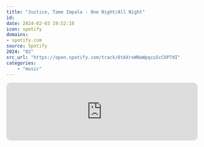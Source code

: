```yaml
---
title: "Justice, Tame Impala - One Night/All Night"
id: 
date: 2024-02-03 19:52:18
icon: spotify
domains:
- spotify.com
source: Spotify
2024: "02"
src_url: "https://open.spotify.com/track/6tAXrxWNaWpqcu5cCOP7dI"
categories:
    - "music"
---
```

<iframe style="border-radius: 12px" width="100%" height="152" title="Spotify Embed: One Night/All Night" frameborder="0" allowfullscreen allow="autoplay; clipboard-write; encrypted-media; fullscreen; picture-in-picture" loading="lazy" src="https://open.spotify.com/embed/track/6tAXrxWNaWpqcu5cCOP7dI?utm_source=oembed"></iframe>
